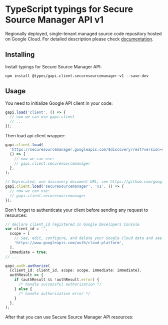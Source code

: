 # TypeScript typings for Secure Source Manager API v1

Regionally deployed, single-tenant managed source code repository hosted on Google Cloud.
For detailed description please check [documentation](https://cloud.google.com/secure-source-manager).

## Installing

Install typings for Secure Source Manager API:

```
npm install @types/gapi.client.securesourcemanager-v1 --save-dev
```

## Usage

You need to initialize Google API client in your code:

```typescript
gapi.load('client', () => {
  // now we can use gapi.client
  // ...
});
```

Then load api client wrapper:

```typescript
gapi.client.load(
  'https://securesourcemanager.googleapis.com/$discovery/rest?version=v1',
  () => {
    // now we can use:
    // gapi.client.securesourcemanager
  },
);
```

```typescript
// Deprecated, use discovery document URL, see https://github.com/google/google-api-javascript-client/blob/master/docs/reference.md#----gapiclientloadname----version----callback--
gapi.client.load('securesourcemanager', 'v1', () => {
  // now we can use:
  // gapi.client.securesourcemanager
});
```

Don't forget to authenticate your client before sending any request to resources:

```typescript
// declare client_id registered in Google Developers Console
var client_id = '',
  scope = [
    // See, edit, configure, and delete your Google Cloud data and see the email address for your Google Account.
    'https://www.googleapis.com/auth/cloud-platform',
  ],
  immediate = true;
// ...

gapi.auth.authorize(
  {client_id: client_id, scope: scope, immediate: immediate},
  authResult => {
    if (authResult && !authResult.error) {
      /* handle successful authorization */
    } else {
      /* handle authorization error */
    }
  },
);
```

After that you can use Secure Source Manager API resources: <!-- TODO: make this work for multiple namespaces -->

```typescript

```
